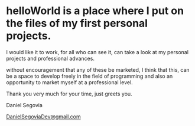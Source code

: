 # helloWorld is a place where I put on the files of my first personal projects.
I would like it to work, for all who can see it, can take a look at my personal projects and professional advances.

without encouragement that any of these be marketed, I think that this, can be a space to develop freely in the field of programming
and also an opportunity to market myself at a professional level.

Thank you very much for your time, just greets you.

Daniel Segovia

DanielSegoviaDev@gmail.com
